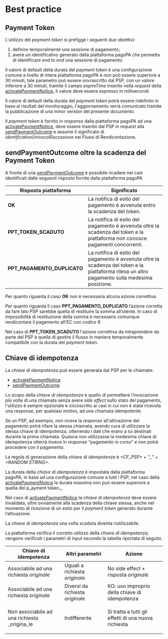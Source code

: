 # Best practice

## Payment Token <a href="#title-text" id="title-text"></a>

L'utilizzo del _payment token_ si prefigge i seguenti due obiettivi:

1. definire temporalmente una sessione di pagamento;
2. avere un identificativo generato dalla piattaforma pagoPA che permetta di identificare _end to end_ una sessione di pagamento.

Il valore di default della durata del _payment token_ è una configurazione comune a livello di intera piattaforma pagoPA e non può essere superiore a 30 minuti, tale parametro può essere sovrascritto  dal PSP, con un valore inferiore a 30 minuti, tramite il campo _expireTime_ inserito nella _request_ della [activatePaymentNotice](../../appendici/primitive.md#activatepaymentnotice), il valore deve essere espresso in millisecondi.

Il valore di default della durata del _payment token_ potrà essere ridefinito in base ai risultati del monitoraggio, l'aggiornamento verrà comunicato tramite la pubblicazione di una minor version del presente documento.

Il _payment token_ è fornito in _response_ dalla piattaforma pagoPA ad una [activatePaymentNotice](../../appendici/primitive.md#activatepaymentnotice), deve essere inserito dal PSP in _request_ alla [sendPaymentOutcome](../../appendici/primitive.md#sendpaymentoutcome) e assume il significato di _identificativoUnivocoRiscossione_ nei Flussi di Rendicontazione.

## sendPaymentOutcome oltre la scadenza del Payment Token <a href="#title-text" id="title-text"></a>

A fronte di una [sendPaymentOutcome](../../appendici/primitive.md#sendpaymentoutcome) è possibile ricadere nei casi identificati dalle seguenti risposte fornite dalla piattaforma pagoPA

| Risposta piattaforma          | Significato                                                                                                                                    |
| ----------------------------- | ---------------------------------------------------------------------------------------------------------------------------------------------- |
| **OK**                        | La notifica di esito del pagamento è avvenuta entro la scadenza del token.                                                                     |
| **PPT\_TOKEN\_SCADUTO**       | La notifica di esito del pagamento è avvenuta oltre la scadenza del token e la piattaforma non conosce pagamenti concorrenti.                  |
| **PPT\_PAGAMENTO\_DUPLICATO** | La notifica di esito del pagamento è avvenuta oltre la scadenza del token e la piattaforma rileva un altro pagamento sulla medesima posizione. |

Per quanto riguarda il caso **OK** non è necessaria alcuna azione correttiva.

Per quanto riguarda il caso **PPT\_PAGAMENTO\_DUPLICATO** l’azione corretta da fare lato PSP sarebbe quella di restituire la somma all’utente. In caso di impossibilità di restituzione della somma è necessario comunque rendicontare il pagamento all'EC con _codice 9_.

Nel caso di **PPT\_TOKEN\_SCADUTO** l'azione correttiva da intraprendere da parte del PSP è quella di gestire il flusso in maniera temporalmente compatibile con la durata del _payment token_.

## Chiave di idempotenza <a href="#title-text" id="title-text"></a>

La _chiave di idempotenza_ può essere generata dal PSP per le chiamate:

* [activatePaymentNotice](../../appendici/primitive.md#activatepaymentnotice)
* [sendPaymentOutcome](../../appendici/primitive.md#sendpaymentoutcome)&#x20;

Lo scopo della _chiave di idempotenza_ è quello di permettere l’invocazione più volte di una chiamata senza avere _side effect_ sullo stato del pagamento, l'utilizzo è sempre opzionale e circoscritto ai casi in cui non è stata ricevuta una response, per qualsiasi motivo, ad una chiamata idempotente.

Se un PSP, ad esempio, non riceve la _response_ all'attivazione del pagamento potrà rifare la stessa chiamata, avendo cura di utilizzare la stessa chiave di idempotenza, ottenendo i dati che erano a lui destinati durante la prima chiamata. Qualora non utilizzasse la medesima chiave di idempotenza otterrà invece in _response_ “pagamento in corso” e non potrà procedere con il pagamento.

La regola di generazione della _chiave di idempotenza_ è _\<CF\_PSP> + "\_" + \<RANDOM STRING>_.

La durata della _chiave di idempotenza_ è impostata dalla piattaforma pagoPA, in base ad una configurazione comune a tutti i PSP, nel caso della [activatePaymentNotice](../../appendici/primitive.md#activatepaymentnotice) la durata massima non può essere superiore a quella del p_ayment token._

Nel caso di  [activatePaymentNotice](../../appendici/primitive.md#activatepaymentnotice) la _chiave di idempotenza_ deve essere invalidata, oltre ovviamente alla scadenza della chiave stessa, anche nel momento di ricezione di un esito per il _payment token_ generato durante l’attivazione.

La _chiave di idempotenza_ una volta scaduta diventa riutilizzabile.

La piattaforma verifica il corretto utilizzo della _chiave di idempotenza,_ vengono verificati i parametri di input secondo la tabella riportata di seguito.

| Chiave di idempotenza                        | Altri parametri                  | Azione                                                          |
| -------------------------------------------- | -------------------------------- | --------------------------------------------------------------- |
| Associabile ad una richiesta _originale_     | Uguali a richiesta _originale_   | No side effect + risposta _originale_                           |
| Associabile ad una richiesta _originale_     | Diversi da richiesta _originale_ | KO: uso improprio della chiave di idempotenza                   |
| Non associabile ad una richiesta _origina_le | Indifferente                     | <p>Si tratta a tutti gli effetti di una nuova richiesta<br></p> |
